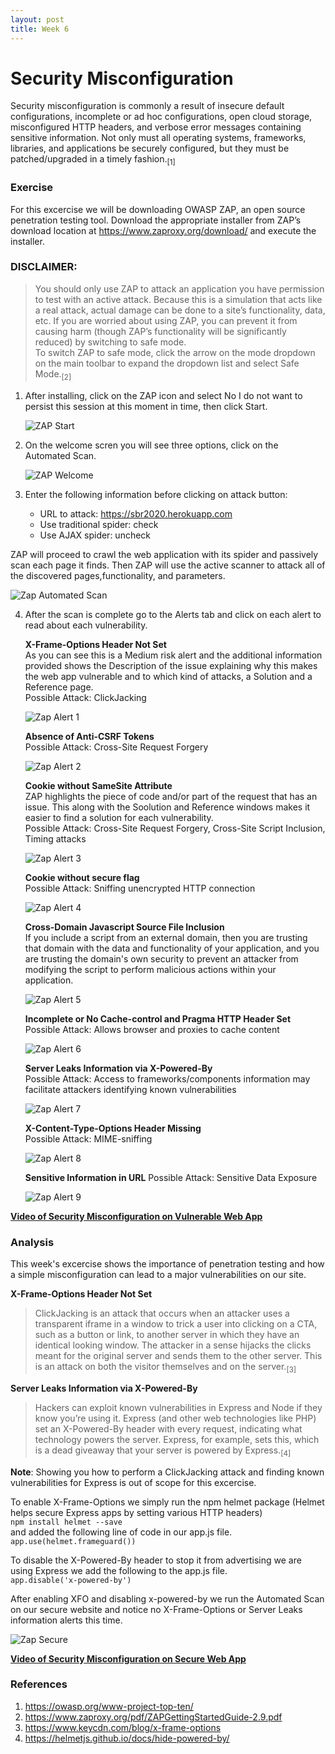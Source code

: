 ```yaml
---
layout: post
title: Week 6
---
```


# Security Misconfiguration
Security misconfiguration is commonly a result of insecure default configurations, incomplete or ad hoc configurations, open cloud storage, misconfigured HTTP headers, and verbose error messages containing sensitive information. Not only must all operating systems, frameworks, libraries, and applications be securely configured, but they must be patched/upgraded in a timely fashion.<sub>[1]</sub>

### Exercise
For this excercise we will be downloading OWASP ZAP, an open source penetration testing tool. Download the appropriate installer from ZAP’s download location at <https://www.zaproxy.org/download/> and execute the installer.

### DISCLAIMER:    
> You should only use ZAP to attack an application you have permission to test with an active attack. Because this is a simulation that acts like a real attack, actual damage can be done to a site’s functionality, data, etc. If you are worried about using ZAP, you can prevent it from causing harm (though ZAP’s functionality will be significantly reduced) by switching to safe mode.     
> To switch ZAP to safe mode, click the arrow on the mode dropdown on the main toolbar to expand the dropdown list and select Safe Mode.<sub>[2]</sub>

1. After installing, click on the ZAP icon and select No I do not want to persist this session at this moment in time, then click Start.

   ![ZAP Start](/images/Start.JPG)

2. On the welcome scren you will see three options, click on the Automated Scan. 

   ![ZAP Welcome](/images/Welcome.JPG)
   
3. Enter the following information before clicking on attack button: 
    - URL to attack: https://sbr2020.herokuapp.com
    - Use traditional spider: check 
    - Use AJAX spider: uncheck   

ZAP will proceed to crawl the web application with its spider and passively scan each page it finds. Then ZAP will use the active    scanner to attack all of the discovered pages,functionality, and parameters.    

   ![Zap Automated Scan](/images/Scan.JPG) 
    
 4. After the scan is complete go to the Alerts tab and click on each alert to read about each vulnerability. 
 
    **X-Frame-Options Header Not Set**    
    As you can see this is a Medium risk alert and the additional information provided shows the Description of the issue explaining why this makes the web app vulnerable and to which kind of attacks, a Solution and a Reference page.    
    Possible Attack: ClickJacking
    
    ![Zap Alert 1](/images/Xframe.JPG) 
    
    **Absence of Anti-CSRF Tokens**    
    Possible Attack: Cross-Site Request Forgery 

    ![Zap Alert 2](/images/Tokens.JPG) 
    
    **Cookie without SameSite Attribute**  
    ZAP highlights the piece of code and/or part of the request that has an issue. This along with the Soolution and Reference windows makes it easier to find a solution for each vulnerability.    
    Possible Attack: Cross-Site Request Forgery, Cross-Site Script Inclusion, Timing attacks 
    
    ![Zap Alert 3](/images/cookie.JPG)
    
    **Cookie without secure flag**  
    Possible Attack: Sniffing unencrypted HTTP connection
    
    ![Zap Alert 4](/images/encrypt.JPG)
    
    **Cross-Domain Javascript Source File Inclusion**  
    If you include a script from an external domain, then you are trusting that domain with the data and functionality of your application, and you are trusting the domain's own security to prevent an attacker from modifying the script to perform malicious actions within your application.
    
    ![Zap Alert 5](/images/crossDomain.JPG)
    
    **Incomplete or No Cache-control and Pragma HTTP Header Set**  
    Possible Attack: Allows browser and proxies to cache content
    
    ![Zap Alert 6](/images/no-Cache.JPG)
    
    **Server Leaks Information via X-Powered-By**  
    Possible Attack: Access to frameworks/components information may facilitate attackers identifying known vulnerabilities 
    
    ![Zap Alert 7](/images/Leak.JPG)
    
    **X-Content-Type-Options Header Missing**  
    Possible Attack: MIME-sniffing 
    
    ![Zap Alert 8](/images/Sniffing.JPG)
    
    **Sensitive Information in URL**
    Possible Attack: Sensitive Data Exposure
    
    ![Zap Alert 9](/images/Information.JPG)   

**[Video of Security Misconfiguration on Vulnerable Web App](https://media.oregonstate.edu/media/t/1_ul2ib9aj/151221042)**

### Analysis

This week's excercise shows the importance of penetration testing and how a simple misconfiguration can lead to a major vulnerabilities on our site. 

**X-Frame-Options Header Not Set**     
> ClickJacking is an attack that occurs when an attacker uses a transparent iframe in a window to trick a user into clicking on a CTA, such as a button or link, to another server in which they have an identical looking window. The attacker in a sense hijacks the clicks meant for the original server and sends them to the other server. This is an attack on both the visitor themselves and on the server.<sub>[3]</sub>   

**Server Leaks Information via X-Powered-By**    
> Hackers can exploit known vulnerabilities in Express and Node if they know you’re using it. Express (and other web technologies like PHP) set an X-Powered-By header with every request, indicating what technology powers the server. Express, for example, sets this, which is a dead giveaway that your server is powered by Express.<sub>[4]</sub>     

**Note**: Showing you how to perform a ClickJacking attack and finding known vulnerabilities for Express is out of scope for this excercise.     

To enable X-Frame-Options we simply run the npm helmet package (Helmet helps secure Express apps by setting various HTTP headers)    
``` npm install helmet --save ```   
and added the following line of code in our app.js file.    
``` app.use(helmet.frameguard()) ```

To disable the X-Powered-By header to stop it from advertising we are using Express we add the following to the app.js file.   
``` app.disable('x-powered-by') ```

After enabling XFO and disabling x-powered-by we run the Automated Scan on our secure website and notice no X-Frame-Options or Server Leaks information alerts this time.

   ![Zap Secure](/images/Hardened.JPG)   

**[Video of Security Misconfiguration on Secure Web App](https://media.oregonstate.edu/media/t/1_eyxu9z55)**

### References
1. <https://owasp.org/www-project-top-ten/>  
2. <https://www.zaproxy.org/pdf/ZAPGettingStartedGuide-2.9.pdf>
3. <https://www.keycdn.com/blog/x-frame-options>
4. <https://helmetjs.github.io/docs/hide-powered-by/>
